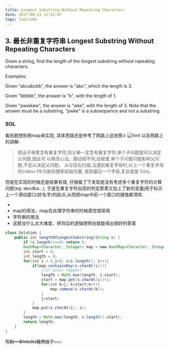 ```yaml
---
title: Longest Substring Without Repeating Characters
date: 2017-08-21 11:52:47
tags: leetcode
---
```


## 3. 最长非重复字符串 Longest Substring Without Repeating Characters

Given a string, find the length of the longest substring without repeating characters.

Examples:

Given "abcabcbb", the answer is "abc", which the length is 3.

Given "bbbbb", the answer is "b", with the length of 1.

Given "pwwkew", the answer is "wke", with the length of 3. Note that the answer must be a substring, "pwke" is a subsequence and not a substring.


### SOL

看到题想到用map来实现, 具体思路还是参考了网路上这张图↓
![hint](http://img.blog.csdn.net/20130901224716625)
以及网路上的讲解:
> 假设子串里含有重复字符,则父串一定含有重复字符,单个子问题就可以决定父问题,因此可 以用贪心法。跟动规不同,动规里,单个子问题只能影响父问题,不足以决定父问题。
  从左往右扫描,当遇到重复字母时,以上一个重复字母的index+1作为新的搜索起始位置, 直到最后一个字母,复杂度是 O(n)。

但是在实现的时候还是结果有错, 仔细看了下发现是没有考虑多个重复字符的计算问题(eg: abcdba...), 于是在重复字符出现的判定那里又加上了新的变量j用于标示上一个滑动窗口(好名字)的起点,从而把map中前一个窗口的键值都清除.

*
* map的用法，map在处理字符串的时候感觉很常用
* 字符串的用法
* 这题没什么太大难度，把背后的逻辑想明白就能得出很好的答案

```java
class Solution {
    public int lengthOfLongestSubstring(String s) {
        if (s.length()==0) return 0;
        HashMap<Character, Integer> map = new HashMap<Character, Integer>();
        int start = 0;
        int length = 0;
        for(int i = 0,j=0; i<s.length(); i++){
            if(map.containsKey(s.charAt(i))){
                //if occur repeat?
                length = Math.max(length, i-start);
                start = map.get(s.charAt(i))+1;
                for(int k=j; k<start;k++){
                    map.remove(s.charAt(k));
                }
                j=start;
            }
            map.put(s.charAt(i), i);
        }
        length = Math.max(length, s.length()-start);
        return length;
    }
}
```
<del>写到一半IntelliJ竟然挂了……<del/>

